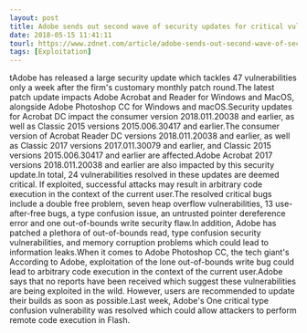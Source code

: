 ```yaml
---
layout: post
title: Adobe sends out second wave of security updates for critical vulnerabilities
date: 2018-05-15 11:41:11
tourl: https://www.zdnet.com/article/adobe-sends-out-second-wave-of-security-updates-for-critical-vulnerabilities/
tags: [Exploitation]
---
```

tAdobe has released a large security update which tackles 47 vulnerabilities only a week after the firm's customary monthly patch round.The latest patch update impacts Adobe Acrobat and Reader for Windows and MacOS, alongside Adobe Photoshop CC for Windows and macOS.Security updates for Acrobat DC impact the consumer version 2018.011.20038 and earlier, as well as Classic 2015 versions 2015.006.30417 and earlier.The consumer version of Acrobat Reader DC versions 2018.011.20038 and earlier, as well as Classic 2017 versions 2017.011.30079 and earlier, and Classic 2015 versions 2015.006.30417 and earlier are affected.Adobe Acrobat 2017 versions 2018.011.20038 and earlier are also impacted by this security update.In total, 24 vulnerabilities resolved in these updates are deemed critical. If exploited, successful attacks may result in arbitrary code execution in the context of the current user.The resolved critical bugs include a double free problem, seven heap overflow vulnerabilities, 13 use-after-free bugs, a type confusion issue, an untrusted pointer dereference error and one out-of-bounds write security flaw.In addition, Adobe has patched a plethora of out-of-bounds read, type confusion security vulnerabilities, and memory corruption problems which could lead to information leaks.When it comes to Adobe Photoshop CC, the tech giant's According to Adobe, exploitation of the lone out-of-bounds write bug could lead to arbitrary code execution in the context of the current user.Adobe says that no reports have been received which suggest these vulnerabilities are being exploited in the wild. However, users are recommended to update their builds as soon as possible.Last week, Adobe's One critical type confusion vulnerability was resolved which could allow attackers to perform remote code execution in Flash.